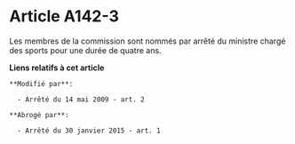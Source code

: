 # Article A142-3

Les membres de la commission sont nommés par arrêté du ministre chargé des sports pour une durée de quatre ans.

**Liens relatifs à cet article**

	**Modifié par**:

	  - Arrêté du 14 mai 2009 - art. 2

	**Abrogé par**:

	  - Arrêté du 30 janvier 2015 - art. 1
